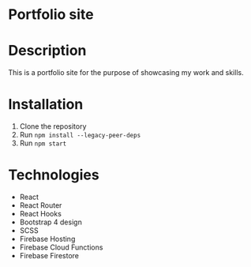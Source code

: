 # Portfolio site

# Description

This is a portfolio site for the purpose of showcasing my work and skills.

# Installation

1. Clone the repository
2. Run `npm install --legacy-peer-deps`
3. Run `npm start`

# Technologies

- React
- React Router
- React Hooks
- Bootstrap 4 design
- SCSS
- Firebase Hosting
- Firebase Cloud Functions
- Firebase Firestore

